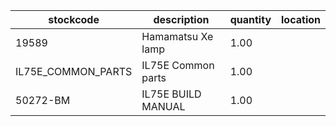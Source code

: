 |stockcode|description|quantity|location|
|---------|-----------|--------|--------|
|19589|Hamamatsu Xe lamp|1.00||
|IL75E_COMMON_PARTS|IL75E Common parts|1.00||
|50272-BM|IL75E BUILD MANUAL|1.00||
